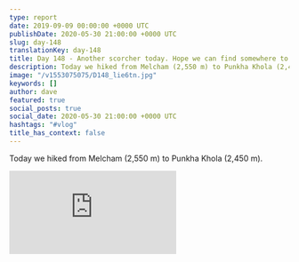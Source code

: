 ```yaml
---
type: report
date: 2019-09-09 00:00:00 +0000 UTC
publishDate: 2020-05-30 21:00:00 +0000 UTC
slug: day-148
translationKey: day-148
title: Day 148 - Another scorcher today. Hope we can find somewhere to sleep tonight
description: Today we hiked from Melcham (2,550 m) to Punkha Khola (2,450 m).
image: "/v1553075075/D148_lie6tn.jpg"
keywords: []
author: dave
featured: true
social_posts: true
social_date: 2020-05-30 21:00:00 +0000 UTC
hashtags: "#vlog"
title_has_context: false
---
```


Today we hiked from Melcham (2,550 m) to Punkha Khola (2,450 m).

<iframe src="https://www.youtube.com/embed/CtCG3lDLRGQ" frameborder="0" allow="accelerometer; autoplay; encrypted-media; gyroscope; picture-in-picture" allowfullscreen></iframe>

